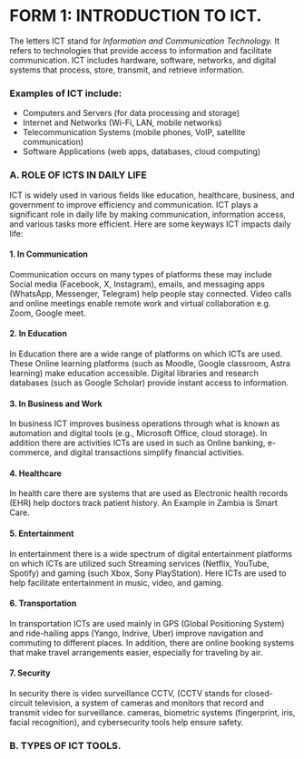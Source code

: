 
# FORM 1: INTRODUCTION TO ICT.
The letters ICT stand for *Information and Communication Technology.*
It refers to technologies that provide access to information and facilitate communication. ICT includes hardware, software, networks, and digital systems that process, store, transmit, and retrieve information. 
### Examples of ICT include:
- Computers and Servers (for data processing and storage)
- Internet and Networks (Wi-Fi, LAN, mobile networks)
- Telecommunication Systems (mobile phones, VoIP, satellite communication)
- Software Applications (web apps, databases, cloud computing)

### A. ROLE OF ICTS IN DAILY LIFE
ICT is widely used in various fields like education, healthcare, business, and government to improve efficiency and communication. ICT plays a significant role in daily life by making communication, information access, and various tasks more efficient. Here are some keyways ICT impacts daily life:
#### 1. In Communication
Communication occurs on many types of platforms these may include Social media (Facebook, X, Instagram), emails, and messaging apps (WhatsApp, Messenger, Telegram) help people stay connected. Video calls and online meetings enable remote work and virtual collaboration e.g. Zoom, Google meet.
#### 2. In Education
In Education there are a wide range of platforms on which ICTs are used. These Online learning platforms (such as Moodle, Google classroom, Astra learning) make education accessible. Digital libraries and research databases (such as Google Scholar) provide instant access to information.
#### 3. In Business and Work
In business ICT improves business operations through what is known as automation and digital tools (e.g., Microsoft Office, cloud storage). In addition there are activities ICTs are used in such as Online banking, e-commerce, and digital transactions simplify financial activities.
#### 4. Healthcare
In health care there are systems that are used as Electronic health records (EHR) help doctors track patient history. An Example in Zambia is Smart Care.
#### 5. Entertainment
In entertainment there is a wide spectrum of digital entertainment platforms on which ICTs are utilized such Streaming services (Netflix, YouTube, Spotify) and gaming (such Xbox, Sony PlayStation). Here ICTs are used to help facilitate entertainment in music, video, and gaming. 
#### 6. Transportation
In transportation ICTs are used mainly in GPS (Global Positioning System) and ride-hailing apps (Yango, Indrive, Uber) improve navigation and commuting to different places. In addition, there are online booking systems that make travel arrangements easier, especially for traveling by air.
#### 7. Security
In security there is video surveillance CCTV, (CCTV stands for closed-circuit television, a system of cameras and monitors that record and transmit video for surveillance. cameras, biometric systems (fingerprint, iris, facial recognition), and cybersecurity tools help ensure safety.

### B. TYPES OF ICT TOOLS.